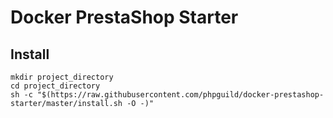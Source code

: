 # Docker PrestaShop Starter

## Install

    mkdir project_directory
    cd project_directory
    sh -c "$(https://raw.githubusercontent.com/phpguild/docker-prestashop-starter/master/install.sh -O -)"
